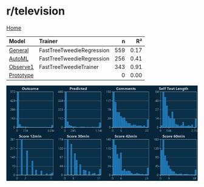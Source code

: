 # r/television

[Home](../index.md)

|Model|Trainer|n|R²|
|:---|:---|---:|---:|
|[General](models/guess_television_General.md)|FastTreeTweedieRegression|559|0.17|
|[AutoML](models/guess_television_AutoML.md)|FastTreeTweedieRegression|256|0.41|
|[Observe1](models/guess_television_Observe1.md)|FastTreeTweedieTrainer|343|0.91|
|[Prototype](models/guess_television_Prototype.md)||0|0.00|

![r/television Distributions (guess)](../images/guess_television_Distributions.png "r/television Distributions (guess)")

